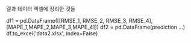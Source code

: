 결과 데이터 엑셀에 정리한 것들


df1 = pd.DataFrame([[RMSE_1, RMSE_2, RMSE_3, RMSE_4],[MAPE_1,MAPE_2,MAPE_3,MAPE_4]])
df2 = pd.DataFrame(prediction ...)
df.to_excel('data2.xlsx', index=False) 

